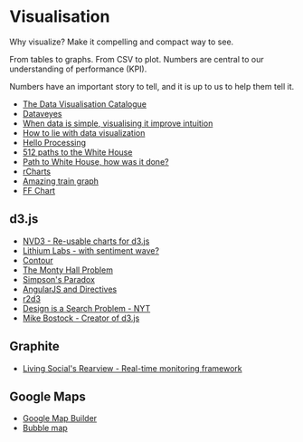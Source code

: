 # Visualisation

Why visualize? Make it compelling and compact way to see.

From tables to graphs. From CSV to plot. Numbers are central to our understanding of performance (KPI).

Numbers have an important story to tell, and it is up to us to help them tell it.

* [The Data Visualisation Catalogue](http://www.datavizcatalogue.com/)
* [Dataveyes](http://dataveyes.com/#!/en/works)
* [When data is simple, visualising it improve intuition](http://minuum.com/taps-and-swipes/)
* [How to lie with data visualization](http://data.heapanalytics.com/how-to-lie-with-data-visualization/)
* [Hello Processing](http://hello.processing.org/)
* [512 paths to the White House](http://chartsnthings.tumblr.com/post/35616801795/some-sketches-from-the-times-scenario-builder)
* [Path to White House, how was it done?](http://markmarkoh.com/jsconf2014/assets/player/KeynoteDHTMLPlayer.html)
* [rCharts](http://timelyportfolio.github.io/rCharts_512paths/)
* [Amazing train graph](http://mbtaviz.github.io/)
* [FF Chart](https://www.fontfont.com/how-to-use-ff-chartwell)

## d3.js

* [NVD3 - Re-usable charts for d3.js](http://nvd3.org/)
* [Lithium Labs - with sentiment wave?](https://github.com/lithiumtech/li-visualizations)
* [Contour](http://forio.com/contour/index.html)
* [The Monty Hall Problem](http://blog.vctr.me/monty-hall/)
* [Simpson's Paradox](http://vudlab.com/simpsons/)
* [AngularJS and Directives](https://www.youtube.com/watch?v=aqHBLS_6gF8)
* [r2d3](https://github.com/hadley/r2d3)
* [Design is a Search Problem - NYT](https://www.youtube.com/watch?v=fThhbt23SGM)
* [Mike Bostock - Creator of d3.js](http://bost.ocks.org/mike/)

## Graphite

* [Living Social's Rearview - Real-time monitoring framework](https://github.com/livingsocial/rearview)

## Google Maps

* [Google Map Builder](http://googlemapbuilder.mynameisdonald.com/)
* [Bubble map](http://bost.ocks.org/mike/bubble-map/)
